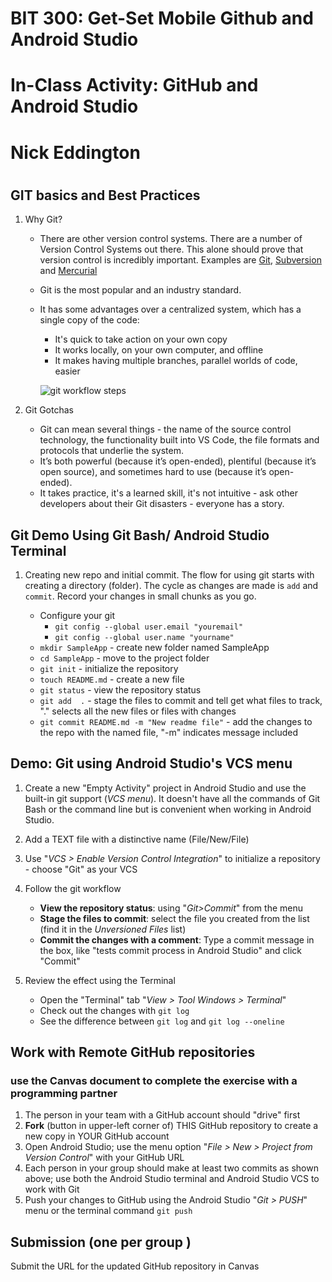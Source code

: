 # BIT 300: Get-Set Mobile Github and Android Studio
# In-Class Activity: GitHub and Android Studio
# Nick Eddington
# 
## GIT basics and Best Practices

1. Why Git?

   * There are other version control systems. There are a number of Version Control Systems out there. This alone should prove that version control is incredibly important. Examples are   [Git](https://git-scm.com), [Subversion](https://subversion.apache.org) and [Mercurial](https://www.mercurial-scm.org)

    * Git is the most popular and an industry standard.

   * It has some advantages over a centralized system, which has a single copy of the code:

     * It's quick to take action on your own copy
     * It works locally, on your own computer, and offline
     * It makes having multiple branches, parallel worlds of code, easier

     ![git workflow steps](./GitWorkFlow.gif)

2. Git Gotchas

   * Git can mean several things - the name of the source control technology, the functionality built into VS Code, the file formats and protocols that underlie the system.
   * It’s both powerful (because it’s open-ended), plentiful (because it’s open source), and sometimes hard to use (because it’s open-ended).
   * It takes practice, it's a learned skill, it's not intuitive - ask other developers about their Git disasters - everyone has a story.


## Git Demo Using Git Bash/ Android Studio Terminal

1. Creating new repo and initial commit. The flow for using git starts with creating a directory (folder). The cycle as changes are made is `add` and `commit`. Record your changes in small chunks as you go.

   * Configure your git
     * `git config --global user.email "youremail"`
     * `git config --global user.name "yourname"`
   * `mkdir SampleApp` - create new folder named SampleApp
   * `cd SampleApp` - move to the project folder
   * `git init` - initialize the repository
   * `touch README.md` - create a new file
   * `git status` - view the repository status
   * `git add  .` - stage the files to commit and tell get what files to track, "." selects all the new files or files with changes
   * `git commit README.md -m "New readme file"` - add the changes to the repo with the named file, "-m" indicates message included


## Demo: Git using Android Studio's VCS menu

1. Create a new "Empty Activity" project in Android Studio and use the built-in git support (*VCS menu*). It doesn't have all the commands of Git Bash or the command line but is convenient when working in Android Studio.

2. Add a TEXT file with a distinctive name (File/New/File)

3. Use "*VCS > Enable Version Control Integration*" to initialize a repository - choose "Git" as your VCS

4. Follow the git workflow 

   * **View the repository status**: using "*Git>Commit*" from the menu
   * **Stage the files to commit**: select the file you created from the list (find it in the *Unversioned Files* list)
   * **Commit the changes with a comment**: Type a commit message in the box, like "tests commit process in Android Studio" and click "Commit"

5. Review the effect using the Terminal

   * Open the "Terminal" tab "*View > Tool Windows > Terminal*"
   * Check out the changes with `git log`
   * See the difference between `git log` and `git log --oneline`

## Work with Remote GitHub repositories
### use the Canvas document to complete the exercise with a programming partner
1. The person in your team with a GitHub account should "drive" first
2. **Fork** (button in upper-left corner of) THIS GitHub repository to create a new copy in YOUR GitHub account
3. Open Android Studio; use the menu option "*File > New > Project from Version Control*" with your GitHub URL
4. Each person in your group should make at least two commits as shown above; use both the Android Studio terminal and Android Studio VCS to work with Git
5. Push your changes to GitHub using the Android Studio "*Git > PUSH*" menu or the terminal command `git push`

## Submission (one per group )
Submit the URL for the updated GitHub repository in Canvas
